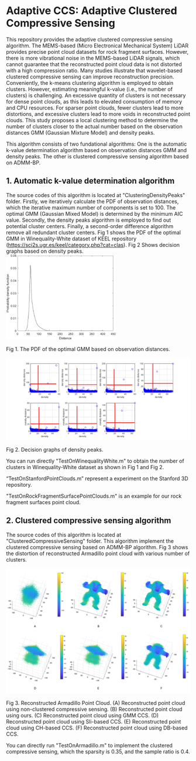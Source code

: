 # Adaptive CCS: Adaptive Clustered Compressive Sensing
This repository provides the adaptive clustered compressive sensing algorithm. The MEMS-based (Micro Electronical Mechanical System) LiDAR provides precise point cloud datasets for rock fragment surfaces. However, there is more vibrational noise in the MEMS-based LiDAR signals, which cannot guarantee that the reconstructed point cloud data is not distorted with a high compression ratio. Many studies illustrate that wavelet-based clustered compressive sensing can improve reconstruction precision. Conveniently, the k-means clustering algorithm is employed to obtain clusters. However, estimating meaningful k-value (i.e., the number of clusters) is challenging. An excessive quantity of clusters is not necessary for dense point clouds, as this leads to elevated consumption of memory and CPU resources. For sparser point clouds, fewer clusters lead to more distortions, and excessive clusters lead to more voids in reconstructed point clouds. This study proposes a local clustering method to determine the number of clusters closer to the actual number based on the observation distances GMM (Gaussian Mixture Model) and density peaks.

This algorithm consists of two fundational algorithms: One is the automatic k-value determination algorithm based on observation distances GMM and density peaks. The other is clustered compressive sensing algorithm based on ADMM-BP.

## 1. Automatic k-value determination algorithm
The source codes of this algorithm is located at "ClusteringDensityPeaks" folder. Firstly, we iteratively calculate the PDF of observation distances, which the iterative maximum number of components is set to 100. The optimal GMM (Gaussian Mixed Model) is determined by the minimum AIC value. Secondly, the density peaks algorithm is employed to find out potential cluster centers. Finally, a second-order difference algorithm remove all redundant cluster centers. Fig 1 shows the PDF of the optimal GMM in Winequality-White dataset of KEEL repository (https://sci2s.ugr.es/keel/category.php?cat=clas). Fig 2 Shows decision graphs based on density peaks.
<img src="https://github.com/casperleelin/Adaptive-Clustered-Compressive-Sensing/blob/master/figure13.png" border="0" width="300"/>

Fig 1. The PDF of the optimal GMM based on observation distances.

<img src="https://github.com/casperleelin/Adaptive-Clustered-Compressive-Sensing/blob/master/figure14.png" border="0" width="600"/>

Fig 2. Decision graphs of density peaks.

You can run directly "TestOnWinequalityWhite.m" to obtain the number of clusters in Winequality-White dataset as shown in Fig 1 and Fig 2.

“TestOnStanfordPointClouds.m” represent a experiment on the Stanford 3D repository.

"TestOnRockFragmentSurfacePointClouds.m" is an example for our rock fragment surfaces point cloud.

## 2. Clustered compressive sensing algorithm
The source codes of this algorithm is located at "ClusteredCompressiveSensing" folder. This algorithm implement the clustered compressive sensing based on ADMM-BP algorithm. Fig 3 shows the distortion of reconstructed Armadillo point cloud with various number of clusters.

<img src="https://github.com/casperleelin/Adaptive-Clustered-Compressive-Sensing/blob/master/fig19.png" border="0" width="600"/>

Fig 3. Reconstructed Armadillo Point Cloud. (A) Reconstructed point cloud using non-clustered compressive sensing. (B) Reconstructed point cloud using ours. (C)
Reconstructed point cloud using GMM CCS. (D) Reconstructed point cloud using Sli-based CCS. (E) Reconstructed point cloud using CH-based CCS. (F) Reconstructed point cloud using DB-based CCS.

You can directly run "TestOnArmadillo.m" to implement the clustered compressive sensing, which the sparsity is 0.35, and the sample ratio is 0.4.

